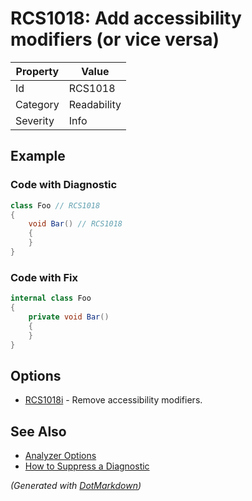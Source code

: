# RCS1018: Add accessibility modifiers \(or vice versa\)

| Property | Value       |
| -------- | ----------- |
| Id       | RCS1018     |
| Category | Readability |
| Severity | Info        |

## Example

### Code with Diagnostic

```csharp
class Foo // RCS1018
{
    void Bar() // RCS1018
    {
    }
}
```

### Code with Fix

```csharp
internal class Foo
{
    private void Bar()
    {
    }
}
```

## Options

* [RCS1018i](RCS1018i.md) \- Remove accessibility modifiers\.

## See Also

* [Analyzer Options](../AnalyzerOptions.md)
* [How to Suppress a Diagnostic](../HowToConfigureAnalyzers.md#how-to-suppress-a-diagnostic)


*\(Generated with [DotMarkdown](http://github.com/JosefPihrt/DotMarkdown)\)*